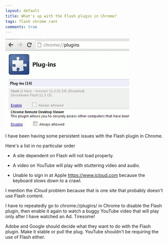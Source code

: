 ```yaml
---
layout: default
title: What's up with the Flash plugin in Chrome?
tags: flash chrome rant
comments: true
---
```


![Flash Plugin](/assets/img/chrome-flash-plugin.gif)

I have been having some persistent issues with the Flash plugin in Chrome.

Here's a list in no particular order

* A site dependent on Flash will not load properly.

* A video on YouTube will play with stuttering video and audio.

* Unable to sign in at Apple https://www.icloud.com because the keyboard slows down to a crawl.

I mention the iCloud problem because that is one site that probably doesn't use Flash content.

I have to repeatedly go to chrome://plugins/ in Chrome to disable the Flash plugin, then enable it again to watch a buggy YouTube video that will play only after I have watched an Ad. Tiresome!

Adobe and Google should decide what they want to do with the Flash plugin. Make it stable or pull the plug. YouTube shouldn't be requiring the use of Flash either.
